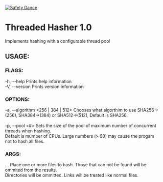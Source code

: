 [![Safety Dance](https://img.shields.io/badge/unsafe-forbidden-success.svg)](https://github.com/rust-secure-code/safety-dance/)

<h1>Threaded Hasher 1.0 <br></h1>
Implements hashing with a configurable thread pool<br>

<h2>USAGE:<br></h2>

<h3>FLAGS:<br></h3>
    -h, --help       Prints help information<br>
    -V, --version    Prints version information<br>

<h3>OPTIONS:<br></h3>
    -a, --algorithm <256 | 384 | 512>    Chooses what algorthim to use SHA256->(256), SHA384->(384) or SHA512->(512),
                                         Default is SHA256. <br> <br>
    -p, --pool <#>                       Sets the size of the pool of maximum number of concurrent threads when hashing.<br>
                                         Default is mumber of CPUs. Large numbers (> 60) may cause the progam not to hash all files.<br>

<h3>ARGS:<br></h3>
    <files>...    Place one or more files to hash. Those that can not be found will be ommited from the results.<br>
                  Directories will be ommitted. Links will be treated like normal files.<br>
